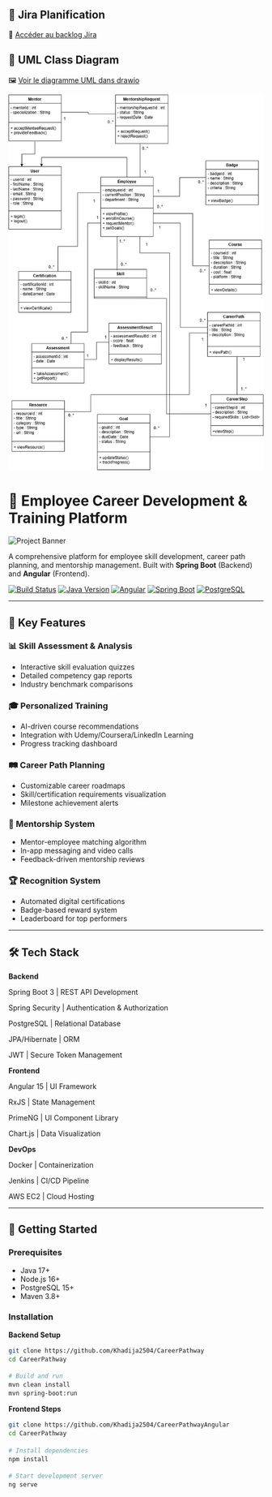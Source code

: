 ## 📌 Jira Planification  
🔗 [Accéder au backlog Jira](https://khadja-ourraiss.atlassian.net/jira/software/projects/CPW/boards/20/backlog?atlOrigin=eyJpIjoiY2ViNTc4YmJjODIyNGJhYzhhMGViOWQxNDFlMjU0OTciLCJwIjoiaiJ9)  

## 📂 UML Class Diagram  
🖼️ [Voir le diagramme UML dans drawio](https://drive.google.com/file/d/136YjdoE2QA3aa39QYP999r8cv9Hkr0BO/view?usp=sharing)

![class diagram](CareerPathway.drawio.png)

# 🚀 Employee Career Development & Training Platform

![Project Banner](https://via.placeholder.com/1024x400.png?text=Employee+Career+Development+Platform) <!-- Replace with your banner image -->

A comprehensive platform for employee skill development, career path planning, and mentorship management. Built with **Spring Boot** (Backend) and **Angular** (Frontend).

[![Build Status](https://img.shields.io/badge/build-passing-brightgreen)]()
[![Java Version](https://img.shields.io/badge/Java-17-blue)]()
[![Angular](https://img.shields.io/badge/Angular-15-red)]()
[![Spring Boot](https://img.shields.io/badge/Spring%20Boot-3.0-blue)]()
[![PostgreSQL](https://img.shields.io/badge/PostgreSQL-15-blue)]()

---

## 🌟 Key Features

### 📊 Skill Assessment & Analysis
- Interactive skill evaluation quizzes
- Detailed competency gap reports
- Industry benchmark comparisons

### 🎓 Personalized Training
- AI-driven course recommendations
- Integration with Udemy/Coursera/LinkedIn Learning
- Progress tracking dashboard

### 🛤️ Career Path Planning
- Customizable career roadmaps
- Skill/certification requirements visualization
- Milestone achievement alerts

### 👥 Mentorship System
- Mentor-employee matching algorithm
- In-app messaging and video calls
- Feedback-driven mentorship reviews

### 🏆 Recognition System
- Automated digital certifications
- Badge-based reward system
- Leaderboard for top performers

---

## 🛠️ Tech Stack

**Backend**

Spring Boot 3 | REST API Development

Spring Security | Authentication & Authorization

PostgreSQL | Relational Database

JPA/Hibernate | ORM

JWT | Secure Token Management

**Frontend**

Angular 15 | UI Framework

RxJS | State Management

PrimeNG | UI Component Library

Chart.js | Data Visualization

**DevOps**  

Docker | Containerization

Jenkins | CI/CD Pipeline

AWS EC2 | Cloud Hosting

---

## 🚀 Getting Started

### Prerequisites
- Java 17+
- Node.js 16+
- PostgreSQL 15+
- Maven 3.8+

### Installation

**Backend Setup**
```bash
git clone https://github.com/Khadija2504/CareerPathway
cd CareerPathway

# Build and run
mvn clean install
mvn spring-boot:run
```
**Frontend Steps**

```bash
git clone https://github.com/Khadija2504/CareerPathwayAngular
cd CareerPathway

# Install dependencies
npm install

# Start development server
ng serve
```